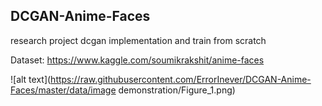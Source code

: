 ## DCGAN-Anime-Faces
research project dcgan implementation and train from scratch

Dataset: https://www.kaggle.com/soumikrakshit/anime-faces

![alt text](https://raw.githubusercontent.com/ErrorInever/DCGAN-Anime-Faces/master/data/image demonstration/Figure_1.png)
